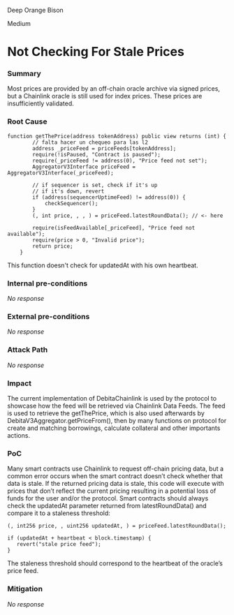 Deep Orange Bison

Medium

# Not Checking For Stale Prices

### Summary

Most prices are provided by an off-chain oracle archive via signed prices, but a Chainlink oracle is still used for index prices. These prices are insufficiently validated.

### Root Cause

```Solidity
function getThePrice(address tokenAddress) public view returns (int) {
        // falta hacer un chequeo para las l2
        address _priceFeed = priceFeeds[tokenAddress];
        require(!isPaused, "Contract is paused");
        require(_priceFeed != address(0), "Price feed not set");
        AggregatorV3Interface priceFeed = AggregatorV3Interface(_priceFeed);

        // if sequencer is set, check if it's up
        // if it's down, revert
        if (address(sequencerUptimeFeed) != address(0)) {
            checkSequencer();
        }
        (, int price, , , ) = priceFeed.latestRoundData(); // <- here

        require(isFeedAvailable[_priceFeed], "Price feed not available");
        require(price > 0, "Invalid price");
        return price;
    }
```

This function doesn't check for updatedAt with his own heartbeat.

### Internal pre-conditions

_No response_

### External pre-conditions

_No response_

### Attack Path

_No response_

### Impact

The current implementation of DebitaChainlink is used by the protocol to showcase how the feed will be retrieved via Chainlink Data Feeds. The feed is used to retrieve the getThePrice, which is also used afterwards by DebitaV3Aggregator.getPriceFrom(), then by many functions on protocol for create and matching borrowings, calculate collateral and other importants actions.

### PoC

Many smart contracts use Chainlink to request off-chain pricing data, but a common error occurs when the smart contract doesn’t check whether that data is stale. If the returned pricing data is stale, this code will execute with prices that don’t reflect the current pricing resulting in a potential loss of funds for the user and/or the protocol. Smart contracts should always check the updatedAt parameter returned from latestRoundData() and compare it to a staleness threshold:

```Solidity
(, int256 price, , uint256 updatedAt, ) = priceFeed.latestRoundData();

if (updatedAt + heartbeat < block.timestamp) {
   revert("stale price feed");
}
```

The staleness threshold should correspond to the heartbeat of the oracle’s price feed.

### Mitigation

_No response_